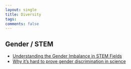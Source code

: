 ```yaml
---
layout: single
title: Diversity
tags: 
comments: false
---
```


## Gender / STEM 
- [Understanding the Gender Imbalance in STEM Fields](https://collections.plos.org/gender-imbalance)
- [Why it’s hard to prove gender discrimination in science](https://www.nature.com/articles/d41586-018-05109-w)
